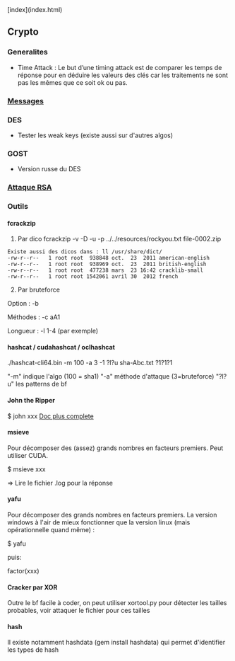 <head>
  <meta http-equiv="content-type" content="text/html; charset=utf-8" />
</head>
[index](index.html)

## Crypto

### Generalites

- Time Attack : Le but d’une timing attack est de comparer les temps de réponse pour en déduire les valeurs des clés car les traitements ne sont pas les mêmes que ce soit ok ou pas.

### [Messages](crypto-messages.html)

### DES
- Tester les weak keys (existe aussi sur d'autres algos)

### GOST
- Version russe du DES

### [Attaque RSA](crypto-rsa.html)

### Outils
#### fcrackzip
1. Par dico 
fcrackzip -v -D -u -p ../../resources/rockyou.txt file-0002.zip 

```
Existe aussi des dicos dans : ll /usr/share/dict/
-rw-r--r--   1 root root  938848 oct.  23  2011 american-english
-rw-r--r--   1 root root  938969 oct.  23  2011 british-english
-rw-r--r--   1 root root  477238 mars  23 16:42 cracklib-small
-rw-r--r--   1 root root 1542061 avril 30  2012 french
```

2. Par bruteforce

Option : -b

Méthodes : -c aA1 

Longueur : -l 1-4 (par exemple)

#### hashcat / cudahashcat / oclhashcat
./hashcat-cli64.bin -m 100 -a 3 -1 ?l?u  sha-Abc.txt ?1?1?1

"-m" indique l'algo (100 = sha1)
"-a" méthode d'attaque (3=bruteforce)
"?l?u" les patterns de bf

#### John the Ripper
$ john xxx
[Doc plus complete](crypto-john.html)

#### msieve
Pour décomposer des (assez) grands nombres en facteurs premiers. Peut utiliser CUDA.

$ msieve xxx

=> Lire le fichier .log pour la réponse

#### yafu
Pour décomposer des grands nombres en facteurs premiers.
La version windows à l'air de mieux fonctionner que la version linux (mais opérationnelle quand même) :

$ yafu

puis:

factor(xxx)

#### Cracker par XOR
Outre le bf facile à coder, on peut utiliser xortool.py pour détecter les tailles probables, voir attaquer le fichier pour ces tailles

#### hash
Il existe notamment hashdata (gem install hashdata) qui permet d'identifier les types de hash



